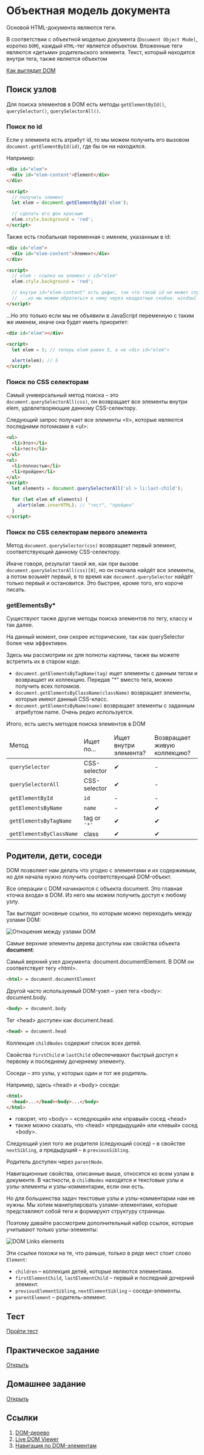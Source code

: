 # Объектная модель документа

Основой HTML-документа являются теги.

В соответствии с объектной моделью документа (`Document Object Model`, коротко `DOM`), каждый `HTML`-тег является объектом. Вложенные теги являются «детьми» родительского элемента. Текст, который находится внутри тега, также является объектом

[Как выглядит DOM](http://software.hixie.ch/utilities/js/live-dom-viewer)

## Поиск узлов

Для поиска элементов в DOM есть методы `getElementById()`, `querySelector()`, `querySelectorAll()`.

### Поиск по id

Если у элемента есть атрибут id, то мы можем получить его вызовом `document.getElementById(id)`, где бы он ни находился.

Например:

```html
<div id="elem">
  <div id="elem-content">Element</div>
</div>

<script>
  // получить элемент
  let elem = document.getElementById('elem');

  // сделать его фон красным
  elem.style.background = 'red';
</script>
```

Также есть глобальная переменная с именем, указанным в id:

```html
<div id="elem">
  <div id="elem-content">Элемент</div>
</div>

<script>
  // elem - ссылка на элемент с id="elem"
  elem.style.background = 'red';

  // внутри id="elem-content" есть дефис, так что такой id не может служить именем переменной
  // ...но мы можем обратиться к нему через квадратные скобки: window['elem-content']
</script>
```

…Но это только если мы не объявили в JavaScript переменную с таким же именем, иначе она будет иметь приоритет:

```html
<div id="elem"></div>

<script>
  let elem = 5; // теперь elem равен 5, а не <div id="elem">

  alert(elem); // 5
</script>
```

### Поиск по CSS селекторам

Самый универсальный метод поиска – это `document.querySelectorAll(css)`, он возвращает все элементы внутри elem, удовлетворяющие данному CSS-селектору.

Следующий запрос получает все элементы &lt;li>, которые являются последними потомками в &lt;ul>:

```html
<ul>
  <li>Этот</li>
  <li>тест</li>
</ul>
<ul>
  <li>полностью</li>
  <li>пройден</li>
</ul>
<script>
  let elements = document.querySelectorAll('ul > li:last-child');

  for (let elem of elements) {
    alert(elem.innerHTML); // "тест", "пройден"
  }
</script>
```

### Поиск по CSS селекторам первого элемента

Метод `document.querySelector(css)` возвращает первый элемент, соответствующий данному CSS-селектору.

Иначе говоря, результат такой же, как при вызове `document.querySelectorAll(css)[0]`, но он сначала найдёт все элементы, а потом возьмёт первый, в то время как `document.querySelector` найдёт только первый и остановится. Это быстрее, кроме того, его короче писать.

### getElementsBy*

Существуют также другие методы поиска элементов по тегу, классу и так далее.

На данный момент, они скорее исторические, так как querySelector более чем эффективен.

Здесь мы рассмотрим их для полноты картины, также вы можете встретить их в старом коде.

* `document.getElementsByTagName(tag)` ищет элементы с данным тегом и возвращает их коллекцию. Передав "*" вместо тега, можно получить всех потомков.
* `document.getElementsByClassName(className)` возвращает элементы, которые имеют данный CSS-класс.
* `document.getElementsByName(name)` возвращает элементы с заданным атрибутом name. Очень редко используется.

Итого, есть шесть методов поиска элементов в DOM

<table>
<thead>
<tr>
<td>Метод</td>
<td>Ищет по...</td>
<td>Ищет внутри элемента?</td>
<td>Возвращает живую коллекцию?</td>
</tr>
</thead>
<tbody>
<tr>
<td><code>querySelector</code></td>
<td>CSS-selector</td>
<td>✔</td>
<td>-</td>
</tr>
<tr>
<td><code>querySelectorAll</code></td>
<td>CSS-selector</td>
<td>✔</td>
<td>-</td>
</tr>
<tr>
<td><code>getElementById</code></td>
<td><code>id</code></td>
<td>-</td>
<td>-</td>
</tr>
<tr>
<td><code>getElementsByName</code></td>
<td><code>name</code></td>
<td>-</td>
<td>✔</td>
</tr>
<tr>
<td><code>getElementsByTagName</code></td>
<td>tag or <code>'*'</code></td>
<td>✔</td>
<td>✔</td>
</tr>
<tr>
<td><code>getElementsByClassName</code></td>
<td>class</td>
<td>✔</td>
<td>✔</td>
</tr>
</tbody>
</table>

## Родители, дети, соседи

DOM позволяет нам делать что угодно с элементами и их содержимым, но для начала нужно получить соответствующий DOM-объект.

Все операции с DOM начинаются с объекта document. Это главная «точка входа» в DOM. Из него мы можем получить доступ к любому узлу.

Так выглядят основные ссылки, по которым можно переходить между узлами DOM:

![Отношения между узлами DOM](https://learn.javascript.ru/article/dom-navigation/dom-links.svg)

Самые верхние элементы дерева доступны как свойства объекта **document**:

Самый верхний узел документа: document.documentElement. В DOM он соответствует тегу &lt;html>.

```html
<html> = document.documentElement
```

Другой часто используемый DOM-узел – узел тега &lt;body>: document.body.

```html
<body> = document.body
```

Тег &lt;head> доступен как document.head.

```html
<head> = document.head
```

Коллекция `childNodes` содержит список всех детей.

Свойства `firstChild` и `lastChild` обеспечивают быстрый доступ к первому и последнему дочернему элементу.

Соседи – это узлы, у которых один и тот же родитель.

Например, здесь &lt;head> и &lt;body> соседи:

```html
<html>
  <head>...</head><body>...</body>
</html>
```

* говорят, что &lt;body> – «следующий» или «правый» сосед &lt;head>
* также можно сказать, что &lt;head> «предыдущий» или «левый» сосед &lt;body>.

Следующий узел того же родителя (следующий сосед) – в свойстве `nextSibling`, а предыдущий – в `previousSibling`.

Родитель доступен через `parentNode`.

Навигационные свойства, описанные выше, относятся ко всем узлам в документе. В частности, в `childNodes` находятся и текстовые узлы и узлы-элементы и узлы-комментарии, если они есть.

Но для большинства задач текстовые узлы и узлы-комментарии нам не нужны. Мы хотим манипулировать узлами-элементами, которые представляют собой теги и формируют структуру страницы.

Поэтому давайте рассмотрим дополнительный набор ссылок, которые учитывают только узлы-элементы:

![DOM Links elements](https://learn.javascript.ru/article/dom-navigation/dom-links-elements.svg)

Эти ссылки похожи на те, что раньше, только в ряде мест стоит слово `Element`:

* `children` – коллекция детей, которые являются элементами.
* `firstElementChild`, `lastElementChild` – первый и последний дочерний элемент.
* `previousElementSibling`, `nextElementSibling` – соседи-элементы.
* `parentElement` – родитель-элемент.

## Тест

[Пройти тест](https://forms.gle/GwMbzgZaDq3b4yHz9)

## Практическое задание

[Открыть](practice/README.md)

## Домашнее задание

[Открыть](homework/README.md)

## Ссылки

1. [DOM-дерево](https://learn.javascript.ru/dom-nodes)
2. [Live DOM Viewer](http://software.hixie.ch/utilities/js/live-dom-viewe)
3. [Навигация по DOM-элементам](https://learn.javascript.ru/dom-navigation)